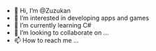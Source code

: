 - 👋 Hi, I’m @Zuzukan
- 👀 I’m interested in developing apps and games 
- 🌱 I’m currently learning C#
- 💞️ I’m looking to collaborate on ...
- 📫 How to reach me ...

<!---
Zuzukan/Zuzukan is a ✨ special ✨ repository because its `README.md` (this file) appears on your GitHub profile.
You can click the Preview link to take a look at your changes.
--->

